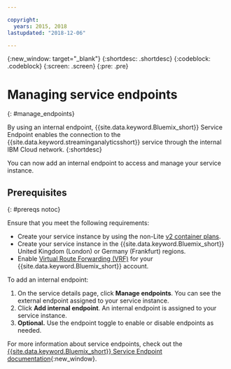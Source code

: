 ```yaml
---

copyright:
  years: 2015, 2018
lastupdated: "2018-12-06"

---
```


<!-- Attribute definitions -->
{:new_window: target="_blank"}
{:shortdesc: .shortdesc}
{:codeblock: .codeblock}
{:screen: .screen}
{:pre: .pre}

# Managing service endpoints
{: #manage_endpoints}

By using an internal endpoint, {{site.data.keyword.Bluemix_short}} Service Endpoint enables the connection to the {{site.data.keyword.streaminganalyticsshort}} service through the internal IBM Cloud network.
{:shortdesc}

You can now add an internal endpoint to access and manage your service instance.

## Prerequisites
{: #prereqs notoc}

Ensure that you meet the following requirements:
- Create your service instance by using the non-Lite [v2 container plans](/docs/services/StreamingAnalytics/service_plans.html).
- Create your service instance in the {{site.data.keyword.Bluemix_short}} United Kingdom (London) or Germany (Frankfurt) regions.
- Enable [Virtual Route Forwarding (VRF)](/docs/infrastructure/direct-link/vrf-on-ibm-cloud.html#overview-of-virtual-routing-and-forwarding-vrf-on-ibm-cloud) for your {{site.data.keyword.Bluemix_short}} account.


To add an internal endpoint:

1. On the service details page, click **Manage endpoints**. You can see the external endpoint assigned to your service instance.
2. Click  **Add internal endpoint**. An internal endpoint is assigned to your service instance.
3. **Optional.** Use the endpoint toggle to enable or disable endpoints as needed.


For more information about service endpoints, check out the [{{site.data.keyword.Bluemix_short}} Service Endpoint documentation](/docs/services/service-endpoint/getting-started.html#about){:new_window}.
